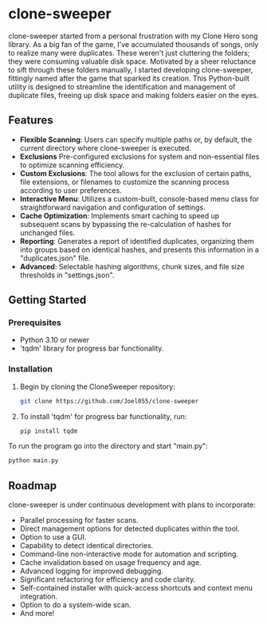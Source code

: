 # clone-sweeper

clone-sweeper started from a personal frustration with my Clone Hero song library. As a big fan of the game, I've accumulated thousands of songs, only to realize many were duplicates. These weren't just cluttering the folders; they were consuming valuable disk space. Motivated by a sheer reluctance to sift through these folders manually, I started developing clone-sweeper, fittingly named after the game that sparked its creation. This Python-built utility is designed to streamline the identification and management of duplicate files, freeing up disk space and making folders easier on the eyes.
## Features

- **Flexible Scanning**: Users can specify multiple paths or, by default, the current directory where clone-sweeper is executed.
- **Exclusions** Pre-configured exclusions for system and non-essential files to optimize scanning efficiency.
- **Custom Exclusions**: The tool allows for the exclusion of certain paths, file extensions, or filenames to customize the scanning process according to user preferences.
- **Interactive Menu**: Utilizes a custom-built, console-based menu class for straightforward navigation and configuration of settings.
- **Cache Optimization**: Implements smart caching to speed up subsequent scans by bypassing the re-calculation of hashes for unchanged files.
- **Reporting**: Generates a report of identified duplicates, organizing them into groups based on identical hashes, and presents this information in a "duplicates.json" file.
- **Advanced**: Selectable hashing algorithms, chunk sizes, and file size thresholds in "settings.json".

## Getting Started

### Prerequisites

- Python 3.10 or newer
- 'tqdm' library for progress bar functionality.

### Installation

1. Begin by cloning the CloneSweeper repository:

   ```bash
   git clone https://github.com/Joel055/clone-sweeper
2. To install 'tqdm' for progress bar functionality, run:

   ```bash
   pip install tqdm

To run the program go into the directory and start "main.py":
```bash
python main.py
```

## Roadmap
clone-sweeper is under continuous development with plans to incorporate:

* Parallel processing for faster scans.
* Direct management options for detected duplicates within the tool.
* Option to use a GUI.
* Capability to detect identical directories.
* Command-line non-interactive mode for automation and scripting.
* Cache invalidation based on usage frequency and age.
* Advanced logging for improved debugging.
* Significant refactoring for efficiency and code clarity.
* Self-contained installer with quick-access shortcuts and context menu integration.
* Option to do a system-wide scan.
* And more!
